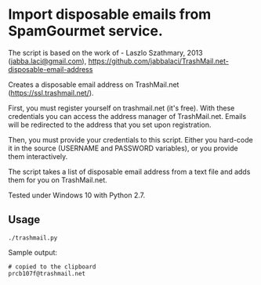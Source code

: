 Import disposable emails from SpamGourmet service.
======================================
The script is based on the work of - Laszlo Szathmary, 2013 (<jabba.laci@gmail.com>), <https://github.com/jabbalaci/TrashMail.net-disposable-email-address>

Creates a disposable email address on TrashMail.net (<https://ssl.trashmail.net/>).

First, you must register yourself on trashmail.net (it's free). With these
credentials you can access the address manager of TrashMail.net. Emails will be
redirected to the address that you set upon registration.

Then, you must provide your credentials to this script. Either you
hard-code it in the source (USERNAME and PASSWORD variables), or
you provide them interactively.

The script takes a list of disposable email address from a text file and 
adds them for you on TrashMail.net.

Tested under Windows 10 with Python 2.7.

Usage
-----

    ./trashmail.py

Sample output:

    # copied to the clipboard
    prcb107f@trashmail.net
